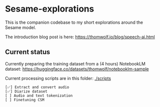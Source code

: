 # Sesame-explorations

This is the companion codebase to my short explorations around the Sesame model.

The introduction blog post is here: https://thomwolf.io/blog/speech-ai.html

## Current status

Currently preparing the training dataset from a (4 hours) NotebookLM dataset: https://huggingface.co/datasets/thomwolf/notebooklm-sample

Current processing scripts are in this folder: [./scripts](./scripts)

    [✅] Extract and convert audio
    [✅] Diarize dataset
    [ ] Audio and text tokenization
    [ ] Finetuning CSM
